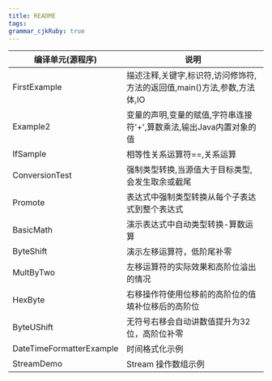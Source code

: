```yaml
---
title: README
tags: 
grammar_cjkRuby: true
---
```



编译单元(源程序)|说明
---|---
FirstExample|描述注释,关键字,标识符,访问修饰符,方法的返回值,main()方法,参数,方法体,IO
Example2|变量的声明,变量的赋值,字符串连接符'+',算数乘法,输出Java内置对象的值
IfSample|相等性关系运算符==,关系运算
ConversionTest|强制类型转换,当源值大于目标类型,会发生取余或截尾
Promote|表达式中强制类型转换从每个子表达式到整个表达式
BasicMath|演示表达式中自动类型转换-算数运算
ByteShift|演示左移运算符，低阶尾补零
MultByTwo|左移运算符的实际效果和高阶位溢出的情况
HexByte|右移操作符使用位移前的高阶位的值填补位移后的高阶位
ByteUShift|无符号右移会自动讲数值提升为32位，高阶位补零
DateTimeFormatterExample|时间格式化示例
StreamDemo|Stream 操作数组示例
